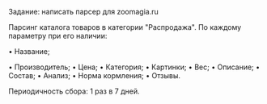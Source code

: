 Задание: написать парсер для zoomagia.ru

Парсинг каталога товаров в категории "Распродажа". По каждому параметру при его наличии:

•	Название;

•	Производитель;
•	Цена;
•	Категория;
•	Картинки;
•	Вес;
•	Описание;
•	Состав;
•	Анализ;
•	Норма кормления;
•	Отзывы.

Периодичность сбора: 1 раз в 7 дней.
